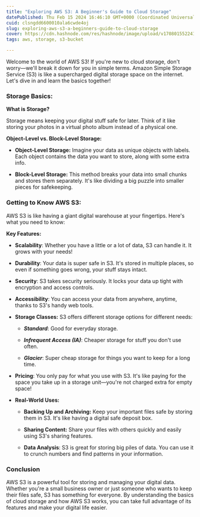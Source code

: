 ```yaml
---
title: "Exploring AWS S3: A Beginner's Guide to Cloud Storage"
datePublished: Thu Feb 15 2024 16:46:10 GMT+0000 (Coordinated Universal Time)
cuid: clsngdd6600010ala6cwde4oj
slug: exploring-aws-s3-a-beginners-guide-to-cloud-storage
cover: https://cdn.hashnode.com/res/hashnode/image/upload/v1708015522416/6bf633fa-2c2d-4f22-a561-de21716220d8.png
tags: aws, storage, s3-bucket

---
```


Welcome to the world of AWS S3! If you're new to cloud storage, don't worry—we'll break it down for you in simple terms. Amazon Simple Storage Service (S3) is like a supercharged digital storage space on the internet. Let's dive in and learn the basics together!

### **Storage Basics:**

**What is Storage?**

Storage means keeping your digital stuff safe for later. Think of it like storing your photos in a virtual photo album instead of a physical one.

**Object-Level vs. Block-Level Storage:**

* **Object-Level Storage:** Imagine your data as unique objects with labels. Each object contains the data you want to store, along with some extra info.
    
* **Block-Level Storage:** This method breaks your data into small chunks and stores them separately. It's like dividing a big puzzle into smaller pieces for safekeeping.
    

### Getting to Know AWS S3:

AWS S3 is like having a giant digital warehouse at your fingertips. Here's what you need to know:

**Key Features:**

* **Scalability**: Whether you have a little or a lot of data, S3 can handle it. It grows with your needs!
    
* **Durability**: Your data is super safe in S3. It's stored in multiple places, so even if something goes wrong, your stuff stays intact.
    
* **Security**: S3 takes security seriously. It locks your data up tight with encryption and access controls.
    
* **Accessibility**: You can access your data from anywhere, anytime, thanks to S3's handy web tools.
    
* **Storage Classes:** S3 offers different storage options for different needs:
    
    * ***Standard***: Good for everyday storage.
        
    * ***Infrequent Access (IA)***: Cheaper storage for stuff you don't use often.
        
    * ***Glacier***: Super cheap storage for things you want to keep for a long time.
        
* **Pricing**: You only pay for what you use with S3. It's like paying for the space you take up in a storage unit—you're not charged extra for empty space!
    

* **Real-World Uses:**
    
    * **Backing Up and Archiving:** Keep your important files safe by storing them in S3. It's like having a digital safe deposit box.
        
    * **Sharing Content:** Share your files with others quickly and easily using S3's sharing features.
        
    * **Data Analysis**: S3 is great for storing big piles of data. You can use it to crunch numbers and find patterns in your information.
        

### Conclusion

AWS S3 is a powerful tool for storing and managing your digital data. Whether you're a small business owner or just someone who wants to keep their files safe, S3 has something for everyone. By understanding the basics of cloud storage and how AWS S3 works, you can take full advantage of its features and make your digital life easier.